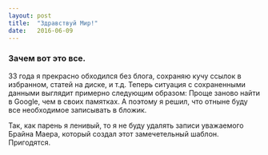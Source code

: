 ```yaml
---
layout: post
title:  "Здравствуй Мир!"
date:   2016-06-09
---
```

### Зачем вот это все.

 33 года я прекрасно обходился без блога, сохраняю кучу ссылок в избранном, статей на диске, и т.д. Теперь ситуация с сохраненными данными выглядит примерно следующим образом:
 Проще заново найти в Google, чем в своих памятках.
А поэтому я решил, что отныне буду все необходимое записывать в бложик.

Так, как парень я ленивый, то я не буду удалять записи уважаемого Брайна Маера, который создал этот замечетельный шаблон. Пригодятся.